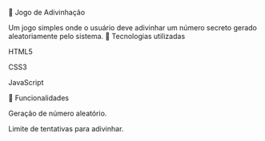 🎲 Jogo de Adivinhação

Um jogo simples onde o usuário deve adivinhar um número secreto gerado aleatoriamente pelo sistema.
🚀 Tecnologias utilizadas

HTML5

CSS3

JavaScript

🎯 Funcionalidades

Geração de número aleatório.

Limite de tentativas para adivinhar.
